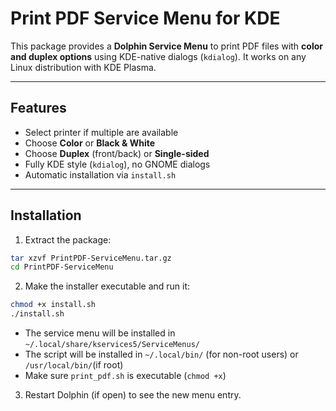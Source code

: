 # Print PDF Service Menu for KDE

This package provides a **Dolphin Service Menu** to print PDF files with **color and duplex options** using KDE-native dialogs (`kdialog`). It works on any Linux distribution with KDE Plasma.

---

## Features

- Select printer if multiple are available
- Choose **Color** or **Black & White**
- Choose **Duplex** (front/back) or **Single-sided**
- Fully KDE style (`kdialog`), no GNOME dialogs
- Automatic installation via `install.sh`

---

## Installation

1. Extract the package:

```bash
tar xzvf PrintPDF-ServiceMenu.tar.gz
cd PrintPDF-ServiceMenu
```

2. Make the installer executable and run it:
```bash
chmod +x install.sh
./install.sh
```
- The service menu will be installed in `~/.local/share/kservices5/ServiceMenus/`
- The script will be installed in `~/.local/bin/` (for non-root users) or `/usr/local/bin/`(if root)
- Make sure `print_pdf.sh` is executable (`chmod +x`)

3. Restart Dolphin (if open) to see the new menu entry.
